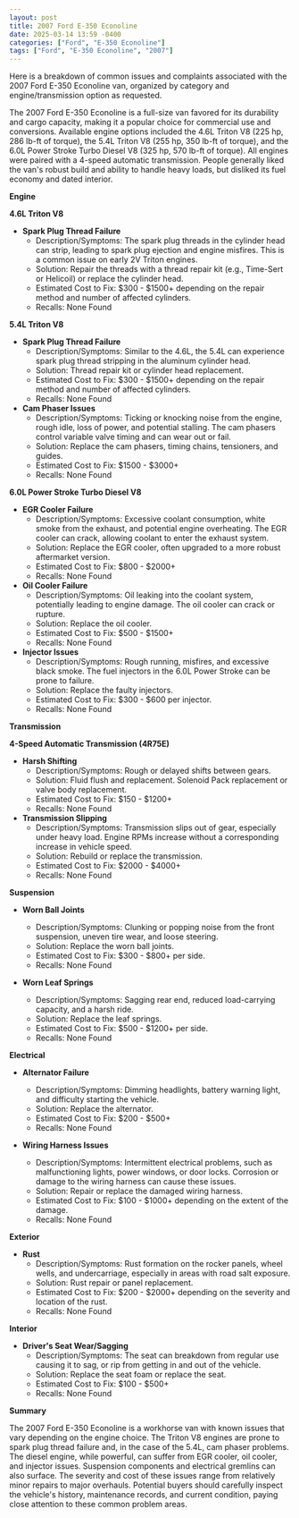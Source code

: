 ```yaml
---
layout: post
title: 2007 Ford E-350 Econoline
date: 2025-03-14 13:59 -0400
categories: ["Ford", "E-350 Econoline"]
tags: ["Ford", "E-350 Econoline", "2007"]
---
```

Here is a breakdown of common issues and complaints associated with the 2007 Ford E-350 Econoline van, organized by category and engine/transmission option as requested.

The 2007 Ford E-350 Econoline is a full-size van favored for its durability and cargo capacity, making it a popular choice for commercial use and conversions. Available engine options included the 4.6L Triton V8 (225 hp, 286 lb-ft of torque), the 5.4L Triton V8 (255 hp, 350 lb-ft of torque), and the 6.0L Power Stroke Turbo Diesel V8 (325 hp, 570 lb-ft of torque). All engines were paired with a 4-speed automatic transmission. People generally liked the van's robust build and ability to handle heavy loads, but disliked its fuel economy and dated interior.

**Engine**

**4.6L Triton V8**
*   **Spark Plug Thread Failure**
    *   Description/Symptoms: The spark plug threads in the cylinder head can strip, leading to spark plug ejection and engine misfires. This is a common issue on early 2V Triton engines.
    *   Solution: Repair the threads with a thread repair kit (e.g., Time-Sert or Helicoil) or replace the cylinder head.
    *   Estimated Cost to Fix: $300 - $1500+ depending on the repair method and number of affected cylinders.
    *   Recalls: None Found

**5.4L Triton V8**
*   **Spark Plug Thread Failure**
    *   Description/Symptoms: Similar to the 4.6L, the 5.4L can experience spark plug thread stripping in the aluminum cylinder head.
    *   Solution: Thread repair kit or cylinder head replacement.
    *   Estimated Cost to Fix: $300 - $1500+ depending on the repair method and number of affected cylinders.
    *   Recalls: None Found
*   **Cam Phaser Issues**
    *   Description/Symptoms: Ticking or knocking noise from the engine, rough idle, loss of power, and potential stalling. The cam phasers control variable valve timing and can wear out or fail.
    *   Solution: Replace the cam phasers, timing chains, tensioners, and guides.
    *   Estimated Cost to Fix: $1500 - $3000+
    *   Recalls: None Found

**6.0L Power Stroke Turbo Diesel V8**
*   **EGR Cooler Failure**
    *   Description/Symptoms: Excessive coolant consumption, white smoke from the exhaust, and potential engine overheating. The EGR cooler can crack, allowing coolant to enter the exhaust system.
    *   Solution: Replace the EGR cooler, often upgraded to a more robust aftermarket version.
    *   Estimated Cost to Fix: $800 - $2000+
    *   Recalls: None Found
*   **Oil Cooler Failure**
    *   Description/Symptoms: Oil leaking into the coolant system, potentially leading to engine damage. The oil cooler can crack or rupture.
    *   Solution: Replace the oil cooler.
    *   Estimated Cost to Fix: $500 - $1500+
    *   Recalls: None Found
*   **Injector Issues**
    *   Description/Symptoms: Rough running, misfires, and excessive black smoke. The fuel injectors in the 6.0L Power Stroke can be prone to failure.
    *   Solution: Replace the faulty injectors.
    *   Estimated Cost to Fix: $300 - $600 per injector.
    *   Recalls: None Found

**Transmission**

**4-Speed Automatic Transmission (4R75E)**
*   **Harsh Shifting**
    *   Description/Symptoms: Rough or delayed shifts between gears.
    *   Solution: Fluid flush and replacement. Solenoid Pack replacement or valve body replacement.
    *   Estimated Cost to Fix: $150 - $1200+
    *   Recalls: None Found
*   **Transmission Slipping**
    *   Description/Symptoms: Transmission slips out of gear, especially under heavy load. Engine RPMs increase without a corresponding increase in vehicle speed.
    *   Solution: Rebuild or replace the transmission.
    *   Estimated Cost to Fix: $2000 - $4000+
    *   Recalls: None Found

**Suspension**

*   **Worn Ball Joints**
    *   Description/Symptoms: Clunking or popping noise from the front suspension, uneven tire wear, and loose steering.
    *   Solution: Replace the worn ball joints.
    *   Estimated Cost to Fix: $300 - $800+ per side.
    *   Recalls: None Found

*   **Worn Leaf Springs**
    *   Description/Symptoms: Sagging rear end, reduced load-carrying capacity, and a harsh ride.
    *   Solution: Replace the leaf springs.
    *   Estimated Cost to Fix: $500 - $1200+ per side.
    *   Recalls: None Found

**Electrical**

*   **Alternator Failure**
    *   Description/Symptoms: Dimming headlights, battery warning light, and difficulty starting the vehicle.
    *   Solution: Replace the alternator.
    *   Estimated Cost to Fix: $200 - $500+
    *   Recalls: None Found

*   **Wiring Harness Issues**
    *   Description/Symptoms: Intermittent electrical problems, such as malfunctioning lights, power windows, or door locks. Corrosion or damage to the wiring harness can cause these issues.
    *   Solution: Repair or replace the damaged wiring harness.
    *   Estimated Cost to Fix: $100 - $1000+ depending on the extent of the damage.
    *   Recalls: None Found

**Exterior**

*   **Rust**
    *   Description/Symptoms: Rust formation on the rocker panels, wheel wells, and undercarriage, especially in areas with road salt exposure.
    *   Solution: Rust repair or panel replacement.
    *   Estimated Cost to Fix: $200 - $2000+ depending on the severity and location of the rust.
    *   Recalls: None Found

**Interior**

*   **Driver's Seat Wear/Sagging**
    *   Description/Symptoms: The seat can breakdown from regular use causing it to sag, or rip from getting in and out of the vehicle.
    *   Solution: Replace the seat foam or replace the seat.
    *   Estimated Cost to Fix: $100 - $500+
    *   Recalls: None Found

**Summary**

The 2007 Ford E-350 Econoline is a workhorse van with known issues that vary depending on the engine choice. The Triton V8 engines are prone to spark plug thread failure and, in the case of the 5.4L, cam phaser problems. The diesel engine, while powerful, can suffer from EGR cooler, oil cooler, and injector issues. Suspension components and electrical gremlins can also surface. The severity and cost of these issues range from relatively minor repairs to major overhauls. Potential buyers should carefully inspect the vehicle's history, maintenance records, and current condition, paying close attention to these common problem areas.

